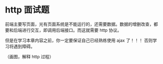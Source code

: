 # http 面试题

前端主要写页面，光有页面系统是不能运行的，还需要数据。数据的增删改查，都要和后端进行交互，即调用后端接口。而这就需要 http 协议。

但是在学习本章内容之前，你一定要保证自己已经熟练使用 ajax 了！！！
否则学习将遇到障碍。

（画图，解释 http 过程）
